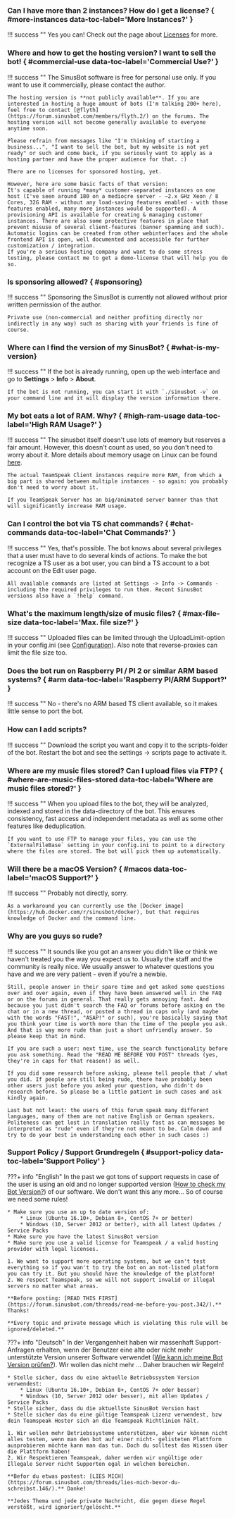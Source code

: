 ### Can I have more than 2 instances? How do I get a license? { #more-instances data-toc-label='More Instances?' }

!!! success ""
    Yes you can! Check out the page about [Licenses](../../licenses/) for more.

### Where and how to get the hosting version? I want to sell the bot! { #commercial-use data-toc-label='Commercial Use?' }

!!! success ""
    The SinusBot software is free for personal use only. If you want to use it commercially, please contact the author.

    The hosting version is **not publicly available**. If you are interested in hosting a huge amount of bots (I'm talking 200+ here), feel free to contact [@flyth](https://forum.sinusbot.com/members/flyth.2/) on the forums. The hosting version will not become generally available to everyone anytime soon.

    Please refrain from messages like "I'm thinking of starting a business...", "I want to sell the bot, but my website is not yet ready" or such and come back, if you seriously want to apply as a hosting partner and have the proper audience for that. :)

    There are no licenses for sponsored hosting, yet.

    However, here are some basic facts of that version:
    It's capable of running *many* customer-separated instances on one host (I've seen around 180 on a mediocre server - ~2.x GHz Xeon / 8 Cores, 32G RAM - without any load-saving features enabled - with those features enabled, many more instances would be supported). A provisioning API is available for creating & managing customer instances. There are also some protective features in place that prevent misuse of several client-features (banner spamming and such).
    Automatic logins can be created from other webinterfaces and the whole frontend API is open, well documented and accessible for further customization / integration.
    If you're a serious hosting company and want to do some stress testing, please contact me to get a demo-license that will help you do so.

### Is sponsoring allowed? { #sponsoring}

!!! success ""
    Sponsoring the SinusBot is currently not allowed without prior written permission of the author.

    Private use (non-commercial and neither profiting directly nor indirectly in any way) such as sharing with your friends is fine of course.

### Where can I find the version of my SinusBot?  { #what-is-my-version}

!!! success ""
    If the bot is already running, open up the web interface and go to **Settings** > **Info** > **About**.
    
    If the bot is not running, you can start it with `./sinusbot -v` on your command line and it will display the version information there.

### My bot eats a lot of RAM. Why? { #high-ram-usage data-toc-label='High RAM Usage?' }

!!! success ""
    The sinusbot itself doesn't use lots of memory but reserves a fair amount. However, this doesn't count as used, so you don't need to worry about it. More details about memory usage on Linux can be found [here](https://www.linuxatemyram.com/).

    The actual TeamSpeak Client instances require more RAM, from which a big part is shared between multiple instances - so again: you probably don't need to worry about it.

    If you TeamSpeak Server has an big/animated server banner than that will significantly increase RAM usage.

### Can I control the bot via TS chat commands? { #chat-commands data-toc-label='Chat Commands?' }

!!! success ""
    Yes, that's possible. The bot knows about several privileges that a user must have to do several kinds of actions. To make the bot recognize a TS user as a bot user, you can bind a TS account to a bot account on the Edit user page.

    All available commands are listed at Settings -> Info -> Commands - including the required privileges to run them. Recent SinusBot versions also have a `!help` command.

### What's the maximum length/size of music files? { #max-file-size data-toc-label='Max. file size?' }

!!! success ""
    Uploaded files can be limited through the UploadLimit-option in your config.ini (see [Configuration](../../configuration/)).
    Also note that reverse-proxies can limit the file size too.

### Does the bot run on Raspberry PI / PI 2 or similar ARM based systems? { #arm data-toc-label='Raspberry PI/ARM Support?' }

!!! success ""
    No - there's no ARM based TS client available, so it makes little sense to port the bot.

### How can I add scripts?

!!! success ""
    Download the script you want and copy it to the scripts-folder of the bot. Restart the bot and see the settings -> scripts page to activate it.

### Where are my music files stored? Can I upload files via FTP? { #where-are-music-files-stored data-toc-label='Where are music files stored?' }

!!! success ""
    When you upload files to the bot, they will be analyzed, indexed and stored in the data-directory of the bot. This ensures consistency, fast access and independent metadata as well as some other features like deduplication.

    If you want to use FTP to manage your files, you can use the `ExternalFileBase` setting in your config.ini to point to a directory where the files are stored. The bot will pick them up automatically.

### Will there be a macOS Version? { #macos data-toc-label='macOS Support?' }

!!! success ""
    Probably not directly, sorry.

    As a workaround you can currently use the [Docker image](https://hub.docker.com/r/sinusbot/docker), but that requires knowledge of Docker and the command line.

### Why are you guys so rude?

!!! success ""
    It sounds like you got an answer you didn't like or think we haven't treated you the way you expect us to.
    Usually the staff and the community is really nice. We usually answer to whatever questions you have and we are very patient - even if you're a newbie.

    Still, people answer in their spare time and get asked some questions over and over again, even if they have been answered well in the FAQ or on the forums in general. That really gets annoying fast. And because you just didn't search the FAQ or forums before asking on the chat or in a new thread, or posted a thread in caps only (and maybe with the words "FAST!", "ASAP!" or such), you're basically saying that you think your time is worth more than the time of the people you ask. And that is way more rude than just a short unfriendly answer. So please keep that in mind.

    If you are such a user: next time, use the search functionality before you ask something. Read the "READ ME BEFORE YOU POST" threads (yes, they're in caps for that reason!) as well.

    If you did some research before asking, please tell people that / what you did. If people are still being rude, there have probably been other users just before you asked your question, who didn't do research before. So please be a little patient in such cases and ask kindly again.

    Last but not least: the users of this forum speak many different languages, many of them are not native English or German speakers. Politeness can get lost in translation really fast as can messages be interpreted as "rude" even if they're not meant to be. Calm down and try to do your best in understanding each other in such cases :)

### Support Policy / Support Grundregeln { #support-policy data-toc-label='Support Policy' }

???+ info "English"
    In the past we got tons of support requests in case of the user is using an old and no longer supported version ([How to check my Bot Version?](https://sinusbot.github.io/docs/faq/general/#what-is-my-version)) of our software. We don't want this any more... So of course we need some rules!

    * Make sure you use an up to date version of:
        * Linux (Ubuntu 16.10+, Debian 8+, CentOS 7+ or better)
        * Windows (10, Server 2012 or better), with all latest Updates / Service Packs
    * Make sure you have the latest SinusBot version
    * Make sure you use a valid license for Teamspeak / a valid hosting provider with legal licenses.

    1. We want to support more operating systems, but we can't test everything so if you wan't to try the bot on an not-listed platform you can try it. But you should have the knowledge of the platform!
    2. We respect Teamspeak, so we will not support invalid or illegal servers no matter what areas.

    **Before posting: [READ THIS FIRST](https://forum.sinusbot.com/threads/read-me-before-you-post.342/).** Thanks!

    **Every topic and private message which is violating this rule will be ignored/deleted.**

???+ info "Deutsch"
    In der Vergangenheit haben wir massenhaft Support-Anfragen erhalten, wenn der Benutzer eine alte oder nicht mehr unterstützte Version unserer Software verwendet ([Wie kann ich meine Bot Version prüfen?](https://sinusbot.github.io/docs/faq/general/#what-is-my-version)). Wir wollen das nicht mehr ... Daher brauchen wir Regeln!

    * Stelle sicher, dass du eine aktuelle Betriebssystem Version verwendest:
        * Linux (Ubuntu 16.10+, Debian 8+, CentOS 7+ oder besser)
        * Windows (10, Server 2012 oder besser), mit allen Updates / Service Packs
    * Stelle sicher, dass du die aktuellste SinusBot Version hast
    * Stelle sicher das du eine gültige Teamspeak Lizenz verwendest, bzw dein Teamspeak Hoster sich an die Teamspeak Richtlinien hält.

    1. Wir wollen mehr Betriebssysteme unterstützen, aber wir können nicht alles testen, wenn man den bot auf einer nicht- gelisteten Plattform ausprobieren möchte kann man das tun. Doch du solltest das Wissen über die Plattform haben!
    2. Wir Respektieren Teamspeak, daher werden wir ungültige oder Illegale Server nicht Supporten egal in welchen bereichen.

    **Befor du etwas postest: [LIES MICH](https://forum.sinusbot.com/threads/lies-mich-bevor-du-schreibst.146/).** Danke!

    **Jedes Thema und jede private Nachricht, die gegen diese Regel verstößt, wird ignoriert/gelöscht.**
